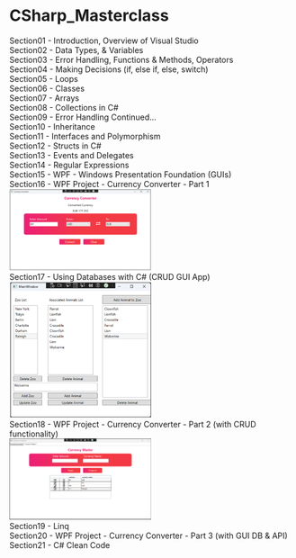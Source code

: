 # CSharp_Masterclass
  
Section01 - Introduction, Overview of Visual Studio  
Section02 - Data Types, & Variables  
Section03 - Error Handling, Functions & Methods, Operators  
Section04 - Making Decisions (if, else if, else, switch)  
Section05 - Loops  
Section06 - Classes  
Section07 - Arrays  
Section08 - Collections in C#  
Section09 - Error Handling Continued...  
Section10 - Inheritance  
Section11 - Interfaces and Polymorphism  
Section12 - Structs in C#  
Section13 - Events and Delegates  
Section14 - Regular Expressions  
Section15 - WPF - Windows Presentation Foundation (GUIs)  
Section16 - WPF Project - Currency Converter - Part 1  
<img src="https://github.com/david125tran/CSharp_Masterclass/blob/main/Section16/image.png" alt="Currency Converter GUI Desktop App" style="width: 50%;">  
Section17 - Using Databases with C# (CRUD GUI App)  
<img src="https://github.com/david125tran/CSharp_Masterclass/blob/main/Section17/image.png" alt="CRUD GUI Desktop App" style="width: 50%;">  
Section18 - WPF Project - Currency Converter - Part 2 (with CRUD functionality)  
<img src="https://github.com/david125tran/CSharp_Masterclass/blob/main/Section18/image.png" alt="Currency Converter GUI Desktop App" style="width: 50%;">  
Section19 - Linq  
Section20 - WPF Project - Currency Converter - Part 3 (with GUI DB & API)  
Section21 - C# Clean Code  

